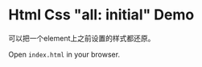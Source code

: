 Html Css "all: initial" Demo
============================

可以把一个element上之前设置的样式都还原。

Open `index.html` in your browser.
